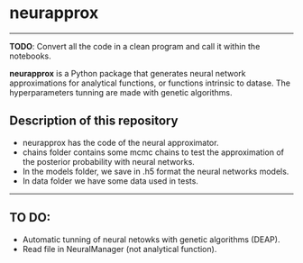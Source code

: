 # neurapprox

--------------------
**TODO**: Convert all the code in a clean program and call it within the notebooks.

**neurapprox** is a Python package that generates neural network approximations for analytical functions, or functions intrinsic to datase. The hyperparameters tunning are made with genetic algorithms. 



## Description of this repository

- neurapprox has the code of the neural approximator.
- chains folder contains some mcmc chains to test the approximation of the posterior probability with neural networks.
- In the models folder, we save in .h5 format the neural networks models. 
- In data folder we have some data used in tests. 


--------------------

## TO DO:

- Automatic tunning of neural netowks with genetic algorithms (DEAP). 
- Read file in NeuralManager (not analytical function).

